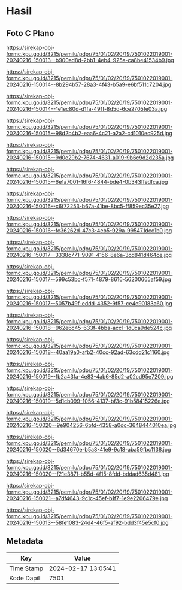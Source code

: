 # Hasil

## Foto C Plano

https://sirekap-obj-formc.kpu.go.id/3215/pemilu/pdpr/75/01/02/20/19/7501022019001-20240216-150013--b900ad8d-2bb1-4eb4-925a-ca8be41534b9.jpg

https://sirekap-obj-formc.kpu.go.id/3215/pemilu/pdpr/75/01/02/20/19/7501022019001-20240216-150014--8b294b57-28a3-4f43-b5a9-e6bf511c7204.jpg

https://sirekap-obj-formc.kpu.go.id/3215/pemilu/pdpr/75/01/02/20/19/7501022019001-20240216-150014--1e1ec80d-d1fa-491f-8d5d-6ce2705fe03a.jpg

https://sirekap-obj-formc.kpu.go.id/3215/pemilu/pdpr/75/01/02/20/19/7501022019001-20240216-150015--98d2b4b2-eaa6-4c21-a2a2-cd1010ec925d.jpg

https://sirekap-obj-formc.kpu.go.id/3215/pemilu/pdpr/75/01/02/20/19/7501022019001-20240216-150015--9d0e29b2-7674-4631-a019-9b6c9d2d235a.jpg

https://sirekap-obj-formc.kpu.go.id/3215/pemilu/pdpr/75/01/02/20/19/7501022019001-20240216-150015--6e1a7001-16f6-4844-bde4-0b343ffedfca.jpg

https://sirekap-obj-formc.kpu.go.id/3215/pemilu/pdpr/75/01/02/20/19/7501022019001-20240216-150016--c6f72253-b67a-41be-8bc5-ff859ec35e27.jpg

https://sirekap-obj-formc.kpu.go.id/3215/pemilu/pdpr/75/01/02/20/19/7501022019001-20240216-150016--fc36262d-47c3-4eb5-929a-995471dcc1b0.jpg

https://sirekap-obj-formc.kpu.go.id/3215/pemilu/pdpr/75/01/02/20/19/7501022019001-20240216-150017--3338c771-9091-4156-8e6a-3cd841d464ce.jpg

https://sirekap-obj-formc.kpu.go.id/3215/pemilu/pdpr/75/01/02/20/19/7501022019001-20240216-150017--599c53bc-f571-4879-8616-56200665af59.jpg

https://sirekap-obj-formc.kpu.go.id/3215/pemilu/pdpr/75/01/02/20/19/7501022019001-20240216-150017--5057b49f-eddd-4352-9f57-ce4e90183a60.jpg

https://sirekap-obj-formc.kpu.go.id/3215/pemilu/pdpr/75/01/02/20/19/7501022019001-20240216-150018--962e6c45-633f-4bba-acc1-1d0ca9de524c.jpg

https://sirekap-obj-formc.kpu.go.id/3215/pemilu/pdpr/75/01/02/20/19/7501022019001-20240216-150018--40aa19a0-afb2-40cc-92ad-63cdd21c1160.jpg

https://sirekap-obj-formc.kpu.go.id/3215/pemilu/pdpr/75/01/02/20/19/7501022019001-20240216-150019--fb2a43fa-4e83-4ab6-85d2-a02cd95e7209.jpg

https://sirekap-obj-formc.kpu.go.id/3215/pemilu/pdpr/75/01/02/20/19/7501022019001-20240216-150019--5d1cb099-1056-4137-bf3c-91b58415226e.jpg

https://sirekap-obj-formc.kpu.go.id/3215/pemilu/pdpr/75/01/02/20/19/7501022019001-20240216-150020--9e904256-6bfd-4358-a0dc-3648444010ea.jpg

https://sirekap-obj-formc.kpu.go.id/3215/pemilu/pdpr/75/01/02/20/19/7501022019001-20240216-150020--6d34670e-b5a8-41e9-9c18-aba59fbc1138.jpg

https://sirekap-obj-formc.kpu.go.id/3215/pemilu/pdpr/75/01/02/20/19/7501022019001-20240216-150020--f21e387f-b55d-4f15-8fdd-bddad635d481.jpg

https://sirekap-obj-formc.kpu.go.id/3215/pemilu/pdpr/75/01/02/20/19/7501022019001-20240216-150021--a7df4643-9c1c-45ef-b1f7-1e9e2206479e.jpg

https://sirekap-obj-formc.kpu.go.id/3215/pemilu/pdpr/75/01/02/20/19/7501022019001-20240216-150013--58fe1083-24d4-46f5-af92-bdd3f45e5cf0.jpg


## Metadata

| Key        | Value               |
| ---------- | ------------------- |
| Time Stamp | 2024-02-17 13:05:41 |
| Kode Dapil | 7501                |



